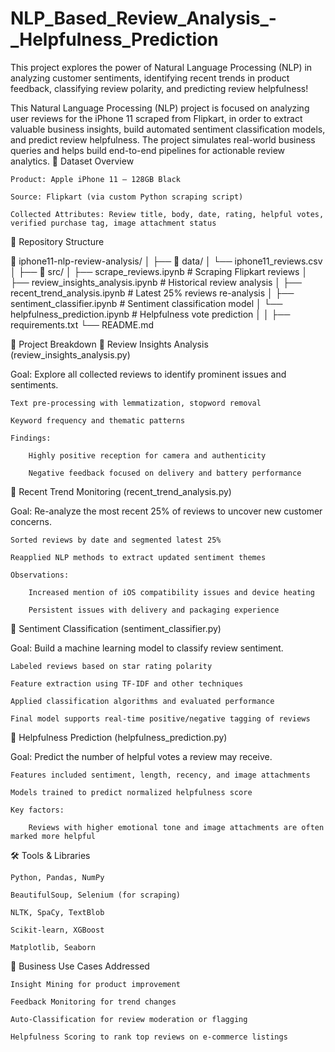 # NLP_Based_Review_Analysis_-_Helpfulness_Prediction
This project explores the power of Natural Language Processing (NLP) in analyzing customer sentiments, identifying recent trends in product feedback, classifying review polarity, and predicting review helpfulness!

This Natural Language Processing (NLP) project is focused on analyzing user reviews for the iPhone 11 scraped from Flipkart, in order to extract valuable business insights, build automated sentiment classification models, and predict review helpfulness. The project simulates real-world business queries and helps build end-to-end pipelines for actionable review analytics.
🧾 Dataset Overview

    Product: Apple iPhone 11 – 128GB Black

    Source: Flipkart (via custom Python scraping script)

    Collected Attributes: Review title, body, date, rating, helpful votes, verified purchase tag, image attachment status

📁 Repository Structure

📁 iphone11-nlp-review-analysis/
│
├── 📁 data/
│   └── iphone11_reviews.csv
│
├── 📁 src/
│   ├── scrape_reviews.ipynb                      # Scraping Flipkart reviews
│   ├── review_insights_analysis.ipynb             # Historical review analysis
│   ├── recent_trend_analysis.ipynb                # Latest 25% reviews re-analysis
│   ├── sentiment_classifier.ipynb                 # Sentiment classification model
│   └── helpfulness_prediction.ipynb               # Helpfulness vote prediction
│
│
├── requirements.txt
└── README.md

💼 Project Breakdown
📌 Review Insights Analysis (review_insights_analysis.py)

Goal: Explore all collected reviews to identify prominent issues and sentiments.

    Text pre-processing with lemmatization, stopword removal

    Keyword frequency and thematic patterns

    Findings:

        Highly positive reception for camera and authenticity

        Negative feedback focused on delivery and battery performance

📌 Recent Trend Monitoring (recent_trend_analysis.py)

Goal: Re-analyze the most recent 25% of reviews to uncover new customer concerns.

    Sorted reviews by date and segmented latest 25%

    Reapplied NLP methods to extract updated sentiment themes

    Observations:

        Increased mention of iOS compatibility issues and device heating

        Persistent issues with delivery and packaging experience

📌 Sentiment Classification (sentiment_classifier.py)

Goal: Build a machine learning model to classify review sentiment.

    Labeled reviews based on star rating polarity

    Feature extraction using TF-IDF and other techniques

    Applied classification algorithms and evaluated performance

    Final model supports real-time positive/negative tagging of reviews

📌 Helpfulness Prediction (helpfulness_prediction.py)

Goal: Predict the number of helpful votes a review may receive.

    Features included sentiment, length, recency, and image attachments

    Models trained to predict normalized helpfulness score

    Key factors:

        Reviews with higher emotional tone and image attachments are often marked more helpful

🛠️ Tools & Libraries

    Python, Pandas, NumPy

    BeautifulSoup, Selenium (for scraping)

    NLTK, SpaCy, TextBlob

    Scikit-learn, XGBoost

    Matplotlib, Seaborn

📌 Business Use Cases Addressed

    Insight Mining for product improvement

    Feedback Monitoring for trend changes

    Auto-Classification for review moderation or flagging

    Helpfulness Scoring to rank top reviews on e-commerce listings

